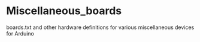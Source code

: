 Miscellaneous_boards
====================

boards.txt and other hardware definitions for various miscellaneous devices for Arduino
